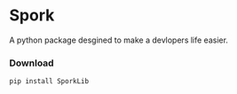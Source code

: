# Spork
A python package desgined to make a devlopers life easier.

### Download
```
pip install SporkLib
```